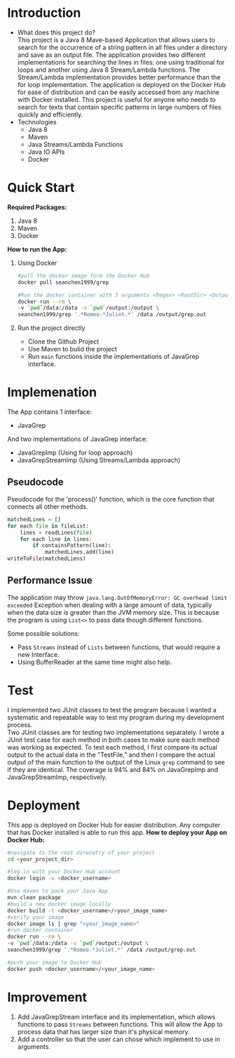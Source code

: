 # Introduction
- What does this project do?  
This project is a Java 8 Mave-based Application that allows users to search for the occurrence of a string pattern in all files under a directory and save as an output file. The application provides two different implementations for searching the lines in files: one using traditional for loops and another using Java 8 Stream/Lambda functions. The Stream/Lambda implementation provides better performance than the for loop implementation. The application is deployed on the Docker Hub for ease of distribution and can be easily accessed from any machine with Docker installed. This project is useful for anyone who needs to search for texts that contain specific patterns in large numbers of files quickly and efficiently.
- Technologies  
    - Java 8
    - Maven
    - Java Streams/Lambda Functions
    - Java IO APIs
    - Docker

# Quick Start
**Required Packages:**
1. Java 8
2. Maven
3. Docker

**How to run the App:**
1. Using Docker
    ```bash
    #pull the docker image form the Docker Hub
    docker pull seanchen1999/grep
    
    #Run the docker container with 3 arguments <Regex> <RootDir> <OutputFile>
    docker run --rm \
    -v `pwd`/data:/data -v `pwd`/output:/output \
    seanchen1999/grep '.*Romeo.*Juliet.*' /data /output/grep.out
    ```

2. Run the project directly
    - Clone the Github Project
    - Use Maven to bulid the project
    - Run `main` functions inside the implementations of JavaGrep interface.

# Implemenation
The App contains 1 interface: 
- JavaGrep

And two implementations of JavaGrep interface:
- JavaGrepImp (Using for loop approach)
- JavaGrepStreamImp (Using Streams/Lambda approach)

## Pseudocode
Pseudocode for the 'process()' function, which is the core function that connects all other methods.
```Python
matchedLines = []
for each file in fileList:
    lines = readLines(file)
    for each line in lines:
        if containsPattern(line):
            matchedLines.add(line)
writeToFile(matchedLiens)
```

## Performance Issue
The application may throw `java.lang.OutOfMemoryError: GC overhead limit exceeded` Exception when dealing with a large amount of data, typically when the data size is greater than the JVM memory size. This is because the program is using `List<>` to pass data though different functions.

Some possible solutions:
- Pass `Streams` instead of `Lists` between functions, that would require a new Interface.
- Using BufferReader at the same time might also help.

# Test
I implemented two JUnit classes to test the program because I wanted a systematic and repeatable way to test my program during my development process.  
Two JUnit classes are for testing two implementations separately. I wrote a JUnit test case for each method in both cases to make sure each method was working as expected. To test each method, I first compare its actual output to the actual data in the "TestFile," and then I compare the actual output of the main function to the output of the Linux `grep` command to see if they are identical. The coverage is 94% and 84% on JavaGrepImp and JavaGrepStreamImp, respectively.

# Deployment
This app is deployed on Docker Hub for easier distribution. Any computer that has Docker installed is able to run this app.
**How to deploy your App on Docker Hub:**
```bash
#navigate to the root direcotry of your project
cd <your_project_dir>

#log in with your Docker Hub account
docker login -u <docker_username>

#Use maven to pack your Java App
mvn clean package
#build a new docker image locally
docker build -t <docker_username>/<your_image_name>
#verify your image
docker image ls | grep "<your_image_name>"
#run docker container
docker run --rm \
-v `pwd`/data:/data -v `pwd`/output:/output \
seanchen1999/grep '.*Romeo.*Juliet.*' /data /output/grep.out

#push your image to Docker Hub
docker push <docker_username>/<your_image_name>
```

# Improvement
1. Add JavaGrepStream interface and its implementation, which allows functions to pass `Streams` between functions. This will allow the App to process data that has larger size than it's physical memory.
2. Add a controller so that the user can chose which implement to use in arguments.
